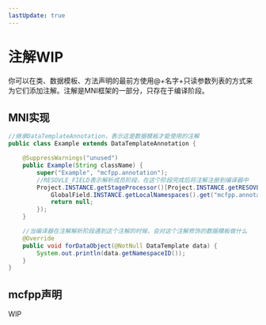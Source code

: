 ```yaml
---
lastUpdate: true
---
```


# 注解<Badge type="tip">WIP</Badge>

你可以在类、数据模板、方法声明的最前方使用@+名字+只读参数列表的方式来为它们添加注解。注解是MNI框架的一部分，只存在于编译阶段。

## MNI实现

```java
//继承DataTemplateAnnotation，表示这是数据模板才能使用的注解
public class Example extends DataTemplateAnnotation {

    @SuppressWarnings("unused")
    public Example(String className) {
        super("Example", "mcfpp.annotation");
        //RESOVLE_FIELD表示解析成员阶段，在这个阶段完成后将注解注册到编译器中
        Project.INSTANCE.getStageProcessor()[Project.INSTANCE.getRESOVLE_FIELD()].add(() -> {
            GlobalField.INSTANCE.getLocalNamespaces().get("mcfpp.annotation").getField().addAnnotation("Example",this.getClass(), false);
            return null;
        });
    }

    //当编译器在注解解析阶段遇到这个注解的时候，会对这个注解修饰的数据模板做什么
    @Override
    public void forDataObject(@NotNull DataTemplate data) {
        System.out.println(data.getNamespaceID());
    }
}
```

## mcfpp声明

WIP
